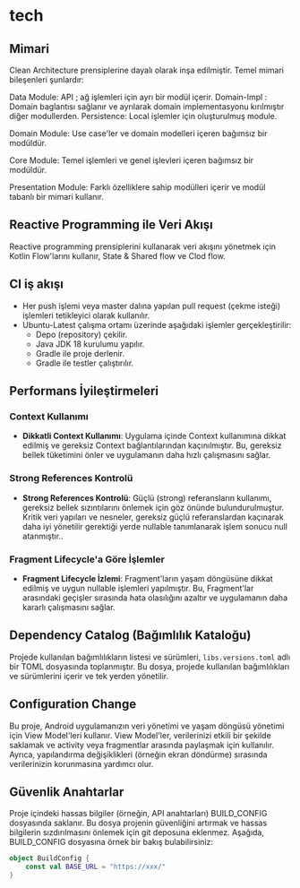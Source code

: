# tech


## Mimari
Clean Architecture prensiplerine dayalı olarak inşa edilmiştir. Temel mimari bileşenleri şunlardır:

Data Module: API ; ağ işlemleri için ayrı bir modül içerir. Domain-Impl : Domain baglantısı sağlanır ve ayrılarak domain implementasyonu kırılmıştır diğer modullerden. Persistence: Local işlemler için oluşturulmuş module.

Domain Module: Use case'ler ve domain modelleri içeren bağımsız bir modüldür.

Core Module: Temel işlemleri ve genel işlevleri içeren bağımsız bir modüldür.

Presentation Module: Farklı özelliklere sahip modülleri içerir ve modül tabanlı bir mimari kullanır.

## Reactive Programming ile Veri Akışı

Reactive programming prensiplerini kullanarak veri akışını yönetmek için Kotlin Flow'larını kullanır, State & Shared flow ve Clod flow. 

## CI iş akışı 

- Her push işlemi veya master dalına yapılan pull request (çekme isteği) işlemleri tetikleyici olarak kullanılır.
- Ubuntu-Latest çalışma ortamı üzerinde aşağıdaki işlemler gerçekleştirilir:
    - Depo (repository) çekilir.
    - Java JDK 18 kurulumu yapılır.
    - Gradle ile proje derlenir.
    - Gradle ile testler çalıştırılır.

## Performans İyileştirmeleri
### Context Kullanımı
- **Dikkatli Context Kullanımı**: Uygulama içinde Context kullanımına dikkat edilmiş ve gereksiz Context bağlantılarından kaçınılmıştır. Bu, gereksiz bellek tüketimini önler ve uygulamanın daha hızlı çalışmasını sağlar.

### Strong References Kontrolü
- **Strong References Kontrolü**: Güçlü (strong) referansların kullanımı, gereksiz bellek sızıntılarını önlemek için göz önünde bulundurulmuştur. Kritik veri yapıları ve nesneler, gereksiz güçlü referanslardan kaçınarak daha iyi yönetilir gerektiği yerde nullable tanımlanarak işlem sonucu null atanmıştır..

### Fragment Lifecycle'a Göre İşlemler
- **Fragment Lifecycle İzlemi**: Fragment'ların yaşam döngüsüne dikkat edilmiş ve uygun nullable işlemleri yapılmıştır. Bu, Fragment'lar arasındaki geçişler sırasında hata olasılığını azaltır ve uygulamanın daha kararlı çalışmasını sağlar.

## Dependency Catalog (Bağımlılık Kataloğu)

Projede kullanılan bağımlılıkların listesi ve sürümleri, `libs.versions.toml`  adlı bir TOML dosyasında toplanmıştır. Bu dosya, projede kullanılan bağımlılıkları ve sürümlerini içerir ve tek yerden yönetilir.

## Configuration Change

Bu proje, Android uygulamanızın veri yönetimi ve yaşam döngüsü yönetimi için View Model'leri kullanır. View Model'ler, verilerinizi etkili bir şekilde saklamak ve activity veya fragmentlar arasında paylaşmak için kullanılır. Ayrıca, yapılandırma değişiklikleri (örneğin ekran döndürme) sırasında verilerinizin korunmasına yardımcı olur.

## Güvenlik Anahtarlar 

Proje içindeki hassas bilgiler (örneğin, API anahtarları) BUILD_CONFIG dosyasında saklanır.
Bu dosya projenin güvenliğini artırmak ve hassas bilgilerin sızdırılmasını önlemek için git deposuna eklenmez. 
Aşağıda, BUILD_CONFIG dosyasına örnek bir bakış bulabilirsiniz:

```kotlin
object BuildConfig {
    const val BASE_URL = "https://xxx/"
}
 
